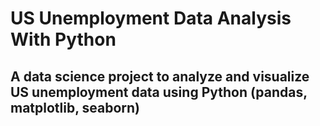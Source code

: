 # US Unemployment Data Analysis With Python

## A data science project to analyze and visualize US unemployment data using Python (pandas, matplotlib, seaborn)

